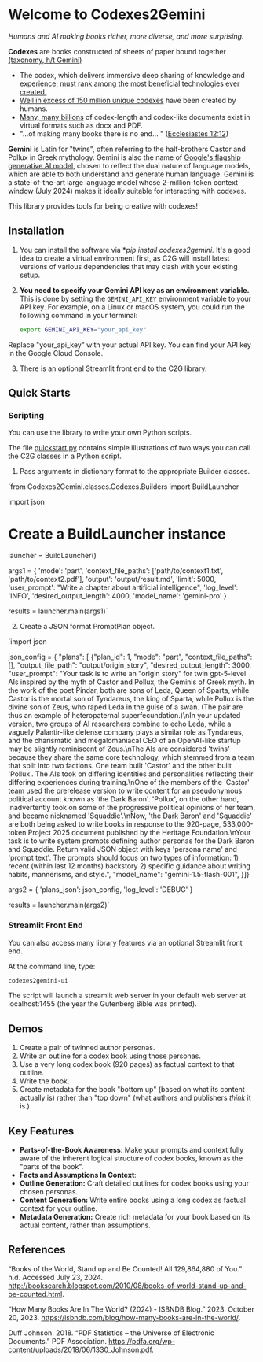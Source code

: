 # Welcome to Codexes2Gemini

_Humans and AI making books richer, more diverse, and more surprising._

**Codexes** are books constructed of sheets of paper bound together [(taxonomy, h/t Gemini)](https://g.co/gemini/share/57d3f2b1b163)
- The codex, which delivers immersive deep sharing of knowledge and experience, [must rank among the most beneficial technologies ever created.](https://nimblebooks.com/A_Longform_Prospectus#:~:text=The%20immersive%20deep%20reading%20of%20high%2Dquality%20books%20must%20rank%20among%20the%20most%20beneficial%20and%20broadly%20distributed%20technologies%20ever%20invented%20(see%20inter%20alia%20McLuhan%2C%201962%3B%20McDermott%2C%202006%3B%20Boorstin%2C%201992%3B%20UNESCO%202019).)
- [Well in excess of 150 million unique codexes](#References) have been created by humans.
- [Many, many billions](#References) of codex-length and codex-like documents exist in virtual formats such as docx and PDF.
- "...of making many books there is no end... " ([Ecclesiastes 12:12](https://www.biblegateway.com/passage/?search=Ecclesiastes%2012&version=KJV))

**Gemini** is Latin for "twins", often referring to the half-brothers Castor and Pollux in Greek mythology.  Gemini is also the name of [Google's flagship generative AI model](https://gemini.google.com/), chosen to reflect the dual nature of language models, which are able to both understand and generate human language.  Gemini is a state-of-the-art large language model whose 2-million-token context window (July 2024) makes it ideally suitable for interacting with codexes.


This library provides tools for being creative with codexes!

## Installation

1. You can install the software via **pip install codexes2gemini.*  It's a good idea to create a virtual environment first, as C2G will install latest versions of various dependencies that may clash with your existing setup.
2. **You need to specify your Gemini API key as an environment variable.**  This is done by setting the `GEMINI_API_KEY` environment variable to your API key.  For example, on a Linux or macOS system, you could run the following command in your terminal:

   ```bash
   export GEMINI_API_KEY="your_api_key"

Replace "your_api_key" with your actual API key. You can find your API key in the Google Cloud Console. 

3. There is an optional Streamlit front end to the C2G library. 

## Quick Starts

### Scripting

You can use the library to write your own Python scripts.

The file [quickstart.py](Codexes2Gemini/quickstart.py) contains simple illustrations of two ways you can call the C2G classes in a Python script.   

1.  Pass arguments in dictionary format to the appropriate Builder classes.

`from Codexes2Gemini.classes.Codexes.Builders import BuildLauncher

import json

# Create a BuildLauncher instance
launcher = BuildLauncher()


args1 = {
    'mode': 'part',
    'context_file_paths': ['path/to/context1.txt', 'path/to/context2.pdf'],
    'output': 'output/result.md',
    'limit': 5000,
    'user_prompt': "Write a chapter about artificial intelligence",
    'log_level': 'INFO',
    'desired_output_length': 4000,
    'model_name': 'gemini-pro'
}

results = launcher.main(args1)`

2. Create a JSON format PromptPlan object.

`import json

json_config = {
    "plans": [
        {"plan_id": 1,
            "mode": "part",
            "context_file_paths": [],
            "output_file_path": "output/origin_story",
            "desired_output_length": 3000,
            "user_prompt": "Your task is to write an \"origin story\" for twin gpt-5-level AIs inspired by the myth of Castor and Pollux, the Geminis of Greek myth. In the work of the poet Pindar, both are sons of Leda, Queen of Sparta, while Castor is the mortal son of Tyndareus, the king of Sparta, while Pollux is the divine son of Zeus, who raped Leda in the guise of a swan. (The pair are thus an example of heteropaternal superfecundation.)\nIn your updated version, two groups of AI researchers combine to echo Leda, while a vaguely Palantir-like defense company plays a similar role as Tyndareus, and the charismatic and megalomaniacal CEO of an OpenAI-like startup may be slightly reminiscent of Zeus.\nThe AIs are considered 'twins' because they share the same core technology, which stemmed from a team that split into two factions. One team built 'Castor' and the other built 'Pollux'. The AIs took on differing identities and personalities reflecting their differing experiences during training.\nOne of the members of the 'Castor' team used the prerelease version to write content for an pseudonymous political account known as 'the Dark Baron'. 'Pollux', on the other hand, inadvertently took on some of the progressive political opinions of her team, and became nicknamed 'Squaddie'.\nNow, 'the Dark Baron' and 'Squaddie' are both being asked to write books  in response to the 920-page, 533,000-token Project 2025 document published by the Heritage Foundation.\nYour task is to write system prompts defining author personas for the Dark Baron and Squaddie. Return valid JSON object with keys 'persona name' and 'prompt text'.  The prompts should focus on two types of information: 1) recent (within last 12 months) backstory 2) specific guidance about writing habits, mannerisms, and style.",
            "model_name": "gemini-1.5-flash-001",
        }]}

args2 = {
    'plans_json': json_config,
    'log_level': 'DEBUG'
}

results = launcher.main(args2)`


### Streamlit Front End

You can also access many library features via an optional Streamlit front end.

At the command line, type:

```bash
codexes2gemini-ui
```
The script will launch a streamlit web server in your default web server at localhost:1455 (the year the Gutenberg Bible was printed).

## Demos

1. Create a pair of twinned author personas.
2. Write an outline for a codex book using those personas.
3. Use a very long codex book (920 pages) as factual context to that outline.
4. Write the book.
5. Create metadata for the book "bottom up" (based on what its content actually is) rather than "top down" (what authors and publishers _think_ it is.)

## Key Features

- **Parts-of-the-Book Awareness**: Make your prompts and context fully aware of the inherent logical structure of codex books, known as the "parts of the book".
- **Facts and Assumptions In Context**:
- **Outline Generation:** Craft detailed outlines for codex books using your chosen personas.
- **Content Generation:**  Write entire books using a long codex as factual context for your outline.
- **Metadata Generation:**  Create rich metadata for your book based on its actual content, rather than assumptions.

## 

## References

“Books of the World, Stand up and Be Counted! All 129,864,880 of You.” n.d. Accessed July 23, 2024. http://booksearch.blogspot.com/2010/08/books-of-world-stand-up-and-be-counted.html.

“How Many Books Are In The World? (2024) - ISBNDB Blog.” 2023. October 20, 2023. https://isbndb.com/blog/how-many-books-are-in-the-world/.

Duff Johnson. 2018. “PDF Statistics – the Universe of Electronic Documents.” PDF Association. https://pdfa.org/wp-content/uploads/2018/06/1330_Johnson.pdf.

